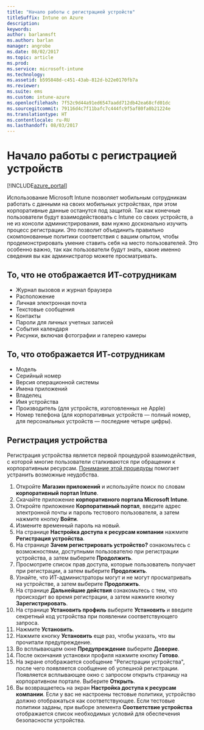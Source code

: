 ```yaml
---
title: "Начало работы с регистрацией устройств"
titleSuffix: Intune on Azure
description: 
keywords: 
author: barlanmsft
ms.author: barlan
manager: angrobe
ms.date: 08/02/2017
ms.topic: article
ms.prod: 
ms.service: microsoft-intune
ms.technology: 
ms.assetid: b595848d-c451-43ab-812d-b22e0170fb7a
ms.reviewer: 
ms.suite: ems
ms.custom: intune-azure
ms.openlocfilehash: 7f52c9d44a91ed6547aadd712db42ea68cfd01dc
ms.sourcegitcommit: 79116d4c7f11bafc7c444fc9f5af80fa0b21224e
ms.translationtype: HT
ms.contentlocale: ru-RU
ms.lasthandoff: 08/03/2017
---
```

# <a name="getting-started-enrolling-devices"></a>Начало работы с регистрацией устройств

[!INCLUDE[azure_portal](./includes/azure_portal.md)]

Использование Microsoft Intune позволяет мобильным сотрудникам работать с данными на своих мобильных устройствах, при этом корпоративные данные останутся под защитой. Так как конечные пользователи будут взаимодействовать с Intune со своих устройств, а не из консоли администрирования, вам нужно досконально изучить процесс регистрации. Это позволит объединить правильно скомпонованные политики соответствия с вашим опытом, чтобы продемонстрировать умение ставить себя на место пользователей. Это особенно важно, так как пользователи будут знать, какие именно сведения вы как администратор можете просматривать.

## <a name="what-it-cannot-see"></a>То, что не отображается ИТ-сотрудникам
* Журнал вызовов и журнал браузера
* Расположение
* Личная электронная почта
* Текстовые сообщения
* Контакты
* Пароли для личных учетных записей
* События календаря
* Рисунки, включая фотографии и галерею камеры

## <a name="what-it-can-see"></a>То, что отображается ИТ-сотрудникам
* Модель
* Серийный номер
* Версия операционной системы
* Имена приложений
* Владелец
* Имя устройства
* Производитель (для устройств, изготовленных не Apple)
* Номер телефона (для корпоративных устройств — полный номер, для персональных устройств — последние четыре цифры).

## <a name="how-do-i-enroll-a-device"></a>Регистрация устройства

Регистрация устройства является первой процедурой взаимодействия, с которой многие пользователи сталкиваются при обращении к корпоративным ресурсам. [Понимание этой процедуры](end-user-educate.md) помогает устранить возможные неудобства.

1. Откройте **Магазин приложений** и используйте поиск по словам **корпоративный портал Intune**.
2. Скачайте приложение **корпоративного портала Microsoft Intune**.
3. Откройте приложение **Корпоративный портал**, введите адрес электронной почты и пароль тестового пользователя, а затем нажмите кнопку **Войти**.
4. Измените временный пароль на новый.
5. На странице **Настройка доступа к ресурсам компании** нажмите **Регистрация устройства**.
6. На странице **Зачем регистрировать устройство?** ознакомьтесь с возможностями, доступными пользователю при регистрации устройства, а затем выберите **Продолжить**.
7. Просмотрите список прав доступа, которые пользователь получает при регистрации, а затем выберите **Продолжить**.
8. Узнайте, что ИТ-администраторы могут и не могут просматривать на устройстве, а затем выберите **Продолжить**.
9. На странице **Дальнейшие действия** ознакомьтесь с тем, что происходит во время регистрации, а затем нажмите кнопку **Зарегистрировать**.
10. На странице **Установить профиль** выберите **Установить** и введите секретный код устройства при появлении соответствующего запроса.
11. Нажмите **Установить**.
12. Нажмите кнопку **Установить** еще раз, чтобы указать, что вы прочитали предупреждение.
13. Во всплывающем окне **Предупреждение** выберите **Доверие**.
14. После окончания установки профиля нажмите кнопку **Готово**.
15. На экране отображается сообщение "Регистрации устройства", после чего появляется сообщение об успешной регистрации. Появляется всплывающее окно с запросом открыть страницу на корпоративном портале. Выберите **Открыть**.
16. Вы возвращаетесь на экран **Настройка доступа к ресурсам компании**. Если у вас не настроены тестовые политики, устройство должно отображаться как соответствующее. Если тестовые политики заданы, при выборе элемента **Соответствие устройства** отображается список необходимых условий для обеспечения безопасности устройства.
